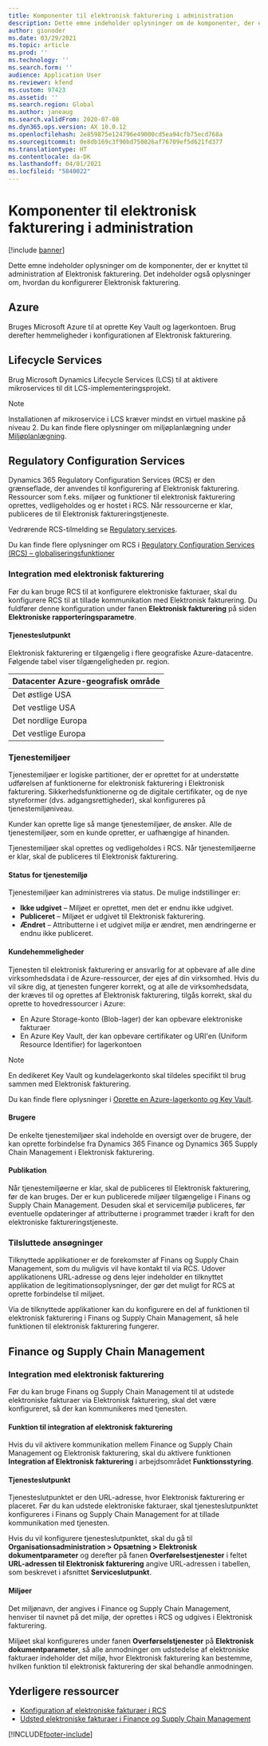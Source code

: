 ```yaml
---
title: Komponenter til elektronisk fakturering i administration
description: Dette emne indeholder oplysninger om de komponenter, der er knyttet til administration af Elektronisk fakturering.
author: gionoder
ms.date: 03/29/2021
ms.topic: article
ms.prod: ''
ms.technology: ''
ms.search.form: ''
audience: Application User
ms.reviewer: kfend
ms.custom: 97423
ms.assetid: ''
ms.search.region: Global
ms.author: janeaug
ms.search.validFrom: 2020-07-08
ms.dyn365.ops.version: AX 10.0.12
ms.openlocfilehash: 2e859875e124796e49000cd5ea94cfb75ecd768a
ms.sourcegitcommit: 0e8db169c3f90bd750826af76709ef5d621fd377
ms.translationtype: HT
ms.contentlocale: da-DK
ms.lasthandoff: 04/01/2021
ms.locfileid: "5840022"
---
```

# <a name="electronic-invoicing-administration-components"></a>Komponenter til elektronisk fakturering i administration

[!include [banner](../includes/banner.md)]


Dette emne indeholder oplysninger om de komponenter, der er knyttet til administration af Elektronisk fakturering. Det indeholder også oplysninger om, hvordan du konfigurerer Elektronisk fakturering.

## <a name="azure"></a>Azure

Bruges Microsoft Azure til at oprette Key Vault og lagerkontoen. Brug derefter hemmeligheder i konfigurationen af Elektronisk fakturering.

## <a name="lifecycle-services"></a>Lifecycle Services

Brug Microsoft Dynamics Lifecycle Services (LCS) til at aktivere mikroservices til dit LCS-implementeringsprojekt.

> [!NOTE]
> Installationen af mikroservice i LCS kræver mindst en virtuel maskine på niveau 2. Du kan finde flere oplysninger om miljøplanlægning under [Miljøplanlægning](../../fin-ops-core/fin-ops/imp-lifecycle/environment-planning.md).
 

## <a name="regulatory-configuration-services"></a>Regulatory Configuration Services

Dynamics 365 Regulatory Configuration Services (RCS) er den grænseflade, der anvendes til konfigurering af Elektronisk fakturering. Ressourcer som f.eks. miljøer og funktioner til elektronisk fakturering oprettes, vedligeholdes og er hostet i RCS. Når ressourcerne er klar, publiceres de til Elektronisk faktureringstjeneste.

Vedrørende RCS-tilmelding se [Regulatory services](https://marketing.configure.global.dynamics.com/).

Du kan finde flere oplysninger om RCS i [Regulatory Configuration Services (RCS) – globaliseringsfunktioner](rcs-globalization-feature.md)

### <a name="integration-with-electronic-invoicing"></a>Integration med elektronisk fakturering 

Før du kan bruge RCS til at konfigurere elektroniske fakturaer, skal du konfigurere RCS til at tillade kommunikation med Elektronisk fakturering. Du fuldfører denne konfiguration under fanen **Elektronisk fakturering** på siden **Elektroniske rapporteringsparametre**.

#### <a name="service-endpoint"></a>Tjenesteslutpunkt

Elektronisk fakturering er tilgængelig i flere geografiske Azure-datacentre. Følgende tabel viser tilgængeligheden pr. region.

| Datacenter Azure-geografisk område |
|----------------------------|
| Det østlige USA                    |
| Det vestlige USA                    |
| Det nordlige Europa                   |
| Det vestlige Europa                    |

### <a name="service-environments"></a>Tjenestemiljøer

Tjenestemiljøer er logiske partitioner, der er oprettet for at understøtte udførelsen af funktionerne for elektronisk fakturering i Elektronisk fakturering. Sikkerhedsfunktionerne og de digitale certifikater, og de nye styreformer (dvs. adgangsrettigheder), skal konfigureres på tjenestemiljøniveau.

Kunder kan oprette lige så mange tjenestemiljøer, de ønsker. Alle de tjenestemiljøer, som en kunde opretter, er uafhængige af hinanden.

Tjenestemiljøer skal oprettes og vedligeholdes i RCS. Når tjenestemiljøerne er klar, skal de publiceres til Elektronisk fakturering.

#### <a name="service-environment-status"></a>Status for tjenestemiljø

Tjenestemiljøer kan administreres via status. De mulige indstillinger er:

- **Ikke udgivet** – Miljøet er oprettet, men det er endnu ikke udgivet.
- **Publiceret** – Miljøet er udgivet til Elektronisk fakturering.
- **Ændret** – Attributterne i et udgivet miljø er ændret, men ændringerne er endnu ikke publiceret.

#### <a name="customer-secrets"></a>Kundehemmeligheder

Tjenesten til elektronisk fakturering er ansvarlig for at opbevare af alle dine virksomhedsdata i de Azure-ressourcer, der ejes af din virksomhed. Hvis du vil sikre dig, at tjenesten fungerer korrekt, og at alle de virksomhedsdata, der kræves til og oprettes af Elektronisk fakturering, tilgås korrekt, skal du oprette to hovedressourcer i Azure:

- En Azure Storage-konto (Blob-lager) der kan opbevare elektroniske fakturaer
- En Azure Key Vault, der kan opbevare certifikater og URI'en (Uniform Resource Identifier) for lagerkontoen

> [!NOTE]
> En dedikeret Key Vault og kundelagerkonto skal tildeles specifikt til brug sammen med Elektronisk fakturering.

Du kan finde flere oplysninger i [Oprette en Azure-lagerkonto og Key Vault](e-invoicing-create-azure-storage-account-key-vault.md).

#### <a name="users"></a>Brugere

De enkelte tjenestemiljøer skal indeholde en oversigt over de brugere, der kan oprette forbindelse fra Dynamics 365 Finance og Dynamics 365 Supply Chain Management i Elektronisk fakturering.

#### <a name="publication"></a>Publikation

Når tjenestemiljøerne er klar, skal de publiceres til Elektronisk fakturering, før de kan bruges. Der er kun publicerede miljøer tilgængelige i Finans og Supply Chain Management. Desuden skal et servicemiljø publiceres, før eventuelle opdateringer af attributterne i programmet træder i kraft for den elektroniske faktureringstjeneste.

### <a name="connected-applications"></a>Tilsluttede ansøgninger

Tilknyttede applikationer er de forekomster af Finans og Supply Chain Management, som du muligvis vil have kontakt til via RCS. Udover applikationens URL-adresse og dens lejer indeholder en tilknyttet applikation de legitimationsoplysninger, der gør det muligt for RCS at oprette forbindelse til miljøet.

Via de tilknyttede applikationer kan du konfigurere en del af funktionen til elektronisk fakturering i Finans og Supply Chain Management, så hele funktionen til elektronisk fakturering fungerer.

## <a name="finance-and-supply-chain-management"></a>Finance og Supply Chain Management

### <a name="integration-with-electronic-invoicing"></a>Integration med elektronisk fakturering

Før du kan bruge Finans og Supply Chain Management til at udstede elektroniske fakturaer via Elektronisk fakturering, skal det være konfigureret, så der kan kommunikeres med tjenesten.

#### <a name="electronic-invoicing-integration-feature"></a>Funktion til integration af elektronisk fakturering

Hvis du vil aktivere kommunikation mellem Finance og Supply Chain Management og Elektronisk fakturering, skal du aktivere funktionen **Integration af Elektronisk fakturering** i arbejdsområdet **Funktionsstyring**.

#### <a name="service-endpoint"></a>Tjenesteslutpunkt

Tjenesteslutpunktet er den URL-adresse, hvor Elektronisk fakturering er placeret. Før du kan udstede elektroniske fakturaer, skal tjenesteslutpunktet konfigureres i Finans og Supply Chain Management for at tillade kommunikation med tjenesten.

Hvis du vil konfigurere tjenesteslutpunktet, skal du gå til **Organisationsadministration \> Opsætning \> Elektronisk dokumentparameter** og derefter på fanen **Overførelsestjenester** i feltet **URL-adressen til Elektronisk fakturering** angive URL-adressen i tabellen, som beskrevet i afsnittet **Serviceslutpunkt**.

#### <a name="environments"></a>Miljøer

Det miljønavn, der angives i Finance og Supply Chain Management, henviser til navnet på det miljø, der oprettes i RCS og udgives i Elektronisk fakturering.

Miljøet skal konfigureres under fanen **Overførselstjenester** på **Elektronisk dokumentparameter**, så alle anmodninger om udstedelse af elektroniske fakturaer indeholder det miljø, hvor Elektronisk fakturering kan bestemme, hvilken funktion til elektronisk fakturering der skal behandle anmodningen.

## <a name="additional-resources"></a>Yderligere ressourcer

- [Konfiguration af elektroniske fakturaer i RCS](e-invoicing-configuration-rcs.md)
- [Udsted elektroniske fakturaer i Finance og Supply Chain Management](e-invoicing-issuing-electronic-invoices-finance-supply-chain-management.md)


[!INCLUDE[footer-include](../../includes/footer-banner.md)]
